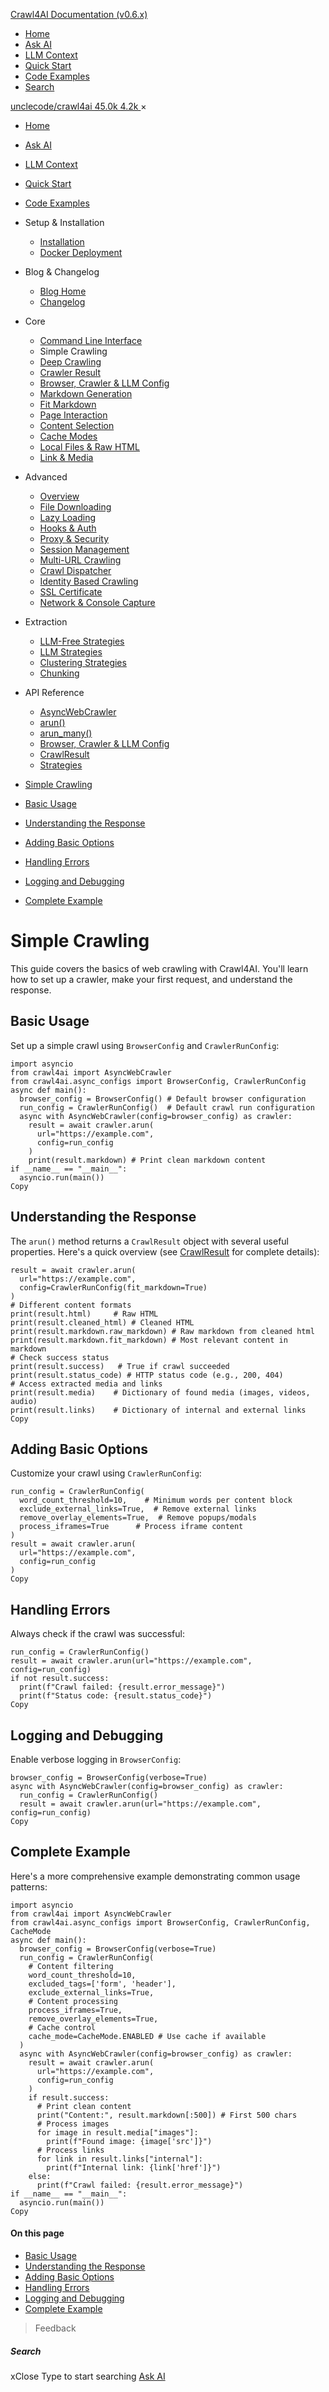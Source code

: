 [Crawl4AI Documentation (v0.6.x)](https://docs.crawl4ai.com/)
  * [ Home ](https://docs.crawl4ai.com/)
  * [ Ask AI ](https://docs.crawl4ai.com/core/ask-ai/)
  * [ LLM Context ](https://docs.crawl4ai.com/core/llmtxt/)
  * [ Quick Start ](https://docs.crawl4ai.com/core/quickstart/)
  * [ Code Examples ](https://docs.crawl4ai.com/core/examples/)
  * [ Search ](https://docs.crawl4ai.com/core/simple-crawling/)


[ unclecode/crawl4ai 45.0k 4.2k ](https://github.com/unclecode/crawl4ai)
×
  * [Home](https://docs.crawl4ai.com/)
  * [Ask AI](https://docs.crawl4ai.com/core/ask-ai/)
  * [LLM Context](https://docs.crawl4ai.com/core/llmtxt/)
  * [Quick Start](https://docs.crawl4ai.com/core/quickstart/)
  * [Code Examples](https://docs.crawl4ai.com/core/examples/)
  * Setup & Installation
    * [Installation](https://docs.crawl4ai.com/core/installation/)
    * [Docker Deployment](https://docs.crawl4ai.com/core/docker-deployment/)
  * Blog & Changelog
    * [Blog Home](https://docs.crawl4ai.com/blog/)
    * [Changelog](https://github.com/unclecode/crawl4ai/blob/main/CHANGELOG.md)
  * Core
    * [Command Line Interface](https://docs.crawl4ai.com/core/cli/)
    * Simple Crawling
    * [Deep Crawling](https://docs.crawl4ai.com/core/deep-crawling/)
    * [Crawler Result](https://docs.crawl4ai.com/core/crawler-result/)
    * [Browser, Crawler & LLM Config](https://docs.crawl4ai.com/core/browser-crawler-config/)
    * [Markdown Generation](https://docs.crawl4ai.com/core/markdown-generation/)
    * [Fit Markdown](https://docs.crawl4ai.com/core/fit-markdown/)
    * [Page Interaction](https://docs.crawl4ai.com/core/page-interaction/)
    * [Content Selection](https://docs.crawl4ai.com/core/content-selection/)
    * [Cache Modes](https://docs.crawl4ai.com/core/cache-modes/)
    * [Local Files & Raw HTML](https://docs.crawl4ai.com/core/local-files/)
    * [Link & Media](https://docs.crawl4ai.com/core/link-media/)
  * Advanced
    * [Overview](https://docs.crawl4ai.com/advanced/advanced-features/)
    * [File Downloading](https://docs.crawl4ai.com/advanced/file-downloading/)
    * [Lazy Loading](https://docs.crawl4ai.com/advanced/lazy-loading/)
    * [Hooks & Auth](https://docs.crawl4ai.com/advanced/hooks-auth/)
    * [Proxy & Security](https://docs.crawl4ai.com/advanced/proxy-security/)
    * [Session Management](https://docs.crawl4ai.com/advanced/session-management/)
    * [Multi-URL Crawling](https://docs.crawl4ai.com/advanced/multi-url-crawling/)
    * [Crawl Dispatcher](https://docs.crawl4ai.com/advanced/crawl-dispatcher/)
    * [Identity Based Crawling](https://docs.crawl4ai.com/advanced/identity-based-crawling/)
    * [SSL Certificate](https://docs.crawl4ai.com/advanced/ssl-certificate/)
    * [Network & Console Capture](https://docs.crawl4ai.com/advanced/network-console-capture/)
  * Extraction
    * [LLM-Free Strategies](https://docs.crawl4ai.com/extraction/no-llm-strategies/)
    * [LLM Strategies](https://docs.crawl4ai.com/extraction/llm-strategies/)
    * [Clustering Strategies](https://docs.crawl4ai.com/extraction/clustring-strategies/)
    * [Chunking](https://docs.crawl4ai.com/extraction/chunking/)
  * API Reference
    * [AsyncWebCrawler](https://docs.crawl4ai.com/api/async-webcrawler/)
    * [arun()](https://docs.crawl4ai.com/api/arun/)
    * [arun_many()](https://docs.crawl4ai.com/api/arun_many/)
    * [Browser, Crawler & LLM Config](https://docs.crawl4ai.com/api/parameters/)
    * [CrawlResult](https://docs.crawl4ai.com/api/crawl-result/)
    * [Strategies](https://docs.crawl4ai.com/api/strategies/)


  * [Simple Crawling](https://docs.crawl4ai.com/core/simple-crawling/#simple-crawling)
  * [Basic Usage](https://docs.crawl4ai.com/core/simple-crawling/#basic-usage)
  * [Understanding the Response](https://docs.crawl4ai.com/core/simple-crawling/#understanding-the-response)
  * [Adding Basic Options](https://docs.crawl4ai.com/core/simple-crawling/#adding-basic-options)
  * [Handling Errors](https://docs.crawl4ai.com/core/simple-crawling/#handling-errors)
  * [Logging and Debugging](https://docs.crawl4ai.com/core/simple-crawling/#logging-and-debugging)
  * [Complete Example](https://docs.crawl4ai.com/core/simple-crawling/#complete-example)


# Simple Crawling
This guide covers the basics of web crawling with Crawl4AI. You'll learn how to set up a crawler, make your first request, and understand the response.
## Basic Usage
Set up a simple crawl using `BrowserConfig` and `CrawlerRunConfig`:
```
import asyncio
from crawl4ai import AsyncWebCrawler
from crawl4ai.async_configs import BrowserConfig, CrawlerRunConfig
async def main():
  browser_config = BrowserConfig() # Default browser configuration
  run_config = CrawlerRunConfig()  # Default crawl run configuration
  async with AsyncWebCrawler(config=browser_config) as crawler:
    result = await crawler.arun(
      url="https://example.com",
      config=run_config
    )
    print(result.markdown) # Print clean markdown content
if __name__ == "__main__":
  asyncio.run(main())
Copy
```

## Understanding the Response
The `arun()` method returns a `CrawlResult` object with several useful properties. Here's a quick overview (see [CrawlResult](https://docs.crawl4ai.com/api/crawl-result/) for complete details):
```
result = await crawler.arun(
  url="https://example.com",
  config=CrawlerRunConfig(fit_markdown=True)
)
# Different content formats
print(result.html)     # Raw HTML
print(result.cleaned_html) # Cleaned HTML
print(result.markdown.raw_markdown) # Raw markdown from cleaned html
print(result.markdown.fit_markdown) # Most relevant content in markdown
# Check success status
print(result.success)   # True if crawl succeeded
print(result.status_code) # HTTP status code (e.g., 200, 404)
# Access extracted media and links
print(result.media)    # Dictionary of found media (images, videos, audio)
print(result.links)    # Dictionary of internal and external links
Copy
```

## Adding Basic Options
Customize your crawl using `CrawlerRunConfig`:
```
run_config = CrawlerRunConfig(
  word_count_threshold=10,    # Minimum words per content block
  exclude_external_links=True,  # Remove external links
  remove_overlay_elements=True,  # Remove popups/modals
  process_iframes=True      # Process iframe content
)
result = await crawler.arun(
  url="https://example.com",
  config=run_config
)
Copy
```

## Handling Errors
Always check if the crawl was successful:
```
run_config = CrawlerRunConfig()
result = await crawler.arun(url="https://example.com", config=run_config)
if not result.success:
  print(f"Crawl failed: {result.error_message}")
  print(f"Status code: {result.status_code}")
Copy
```

## Logging and Debugging
Enable verbose logging in `BrowserConfig`:
```
browser_config = BrowserConfig(verbose=True)
async with AsyncWebCrawler(config=browser_config) as crawler:
  run_config = CrawlerRunConfig()
  result = await crawler.arun(url="https://example.com", config=run_config)
Copy
```

## Complete Example
Here's a more comprehensive example demonstrating common usage patterns:
```
import asyncio
from crawl4ai import AsyncWebCrawler
from crawl4ai.async_configs import BrowserConfig, CrawlerRunConfig, CacheMode
async def main():
  browser_config = BrowserConfig(verbose=True)
  run_config = CrawlerRunConfig(
    # Content filtering
    word_count_threshold=10,
    excluded_tags=['form', 'header'],
    exclude_external_links=True,
    # Content processing
    process_iframes=True,
    remove_overlay_elements=True,
    # Cache control
    cache_mode=CacheMode.ENABLED # Use cache if available
  )
  async with AsyncWebCrawler(config=browser_config) as crawler:
    result = await crawler.arun(
      url="https://example.com",
      config=run_config
    )
    if result.success:
      # Print clean content
      print("Content:", result.markdown[:500]) # First 500 chars
      # Process images
      for image in result.media["images"]:
        print(f"Found image: {image['src']}")
      # Process links
      for link in result.links["internal"]:
        print(f"Internal link: {link['href']}")
    else:
      print(f"Crawl failed: {result.error_message}")
if __name__ == "__main__":
  asyncio.run(main())
Copy
```

#### On this page
  * [Basic Usage](https://docs.crawl4ai.com/core/simple-crawling/#basic-usage)
  * [Understanding the Response](https://docs.crawl4ai.com/core/simple-crawling/#understanding-the-response)
  * [Adding Basic Options](https://docs.crawl4ai.com/core/simple-crawling/#adding-basic-options)
  * [Handling Errors](https://docs.crawl4ai.com/core/simple-crawling/#handling-errors)
  * [Logging and Debugging](https://docs.crawl4ai.com/core/simple-crawling/#logging-and-debugging)
  * [Complete Example](https://docs.crawl4ai.com/core/simple-crawling/#complete-example)


> Feedback 
##### Search
xClose
Type to start searching
[ Ask AI ](https://docs.crawl4ai.com/core/ask-ai/ "Ask Crawl4AI Assistant")
